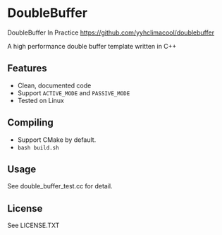 
# DoubleBuffer

DoubleBuffer In Practice
https://github.com/yyhclimacool/doublebuffer

A high performance double buffer template written in C++

## Features
* Clean, documented code
* Support ```ACTIVE_MODE``` and ```PASSIVE_MODE```
* Tested on Linux

## Compiling
* Support CMake by default.
* ```bash build.sh```

## Usage
See double_buffer_test.cc for detail.

## License
See LICENSE.TXT

